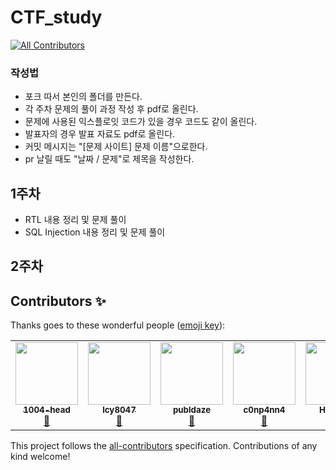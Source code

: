 # CTF_study
<!-- ALL-CONTRIBUTORS-BADGE:START - Do not remove or modify this section -->
[![All Contributors](https://img.shields.io/badge/all_contributors-7-orange.svg?style=flat-square)](#contributors-)
<!-- ALL-CONTRIBUTORS-BADGE:END -->
### 작성법
+ 포크 따서 본인의 폴더를 만든다.
+ 각 주차 문제의 풀이 과정 작성 후 pdf로 올린다.
+ 문제에 사용된 익스플로잇 코드가 있을 경우 코드도 같이 올린다.
+ 발표자의 경우 발표 자료도 pdf로 올린다.
+ 커밋 메시지는 "[문제 사이트] 문제 이름"으로한다.
+ pr 날릴 때도 "날짜 / 문제"로 제목을 작성한다.

## 1주차
* RTL 내용 정리 및 문제 풀이
* SQL Injection 내용 정리 및 문제 풀이

## 2주차

## Contributors ✨

Thanks goes to these wonderful people ([emoji key](https://allcontributors.org/docs/en/emoji-key)):

<!-- ALL-CONTRIBUTORS-LIST:START - Do not remove or modify this section -->
<!-- prettier-ignore-start -->
<!-- markdownlint-disable -->
<table>
  <tr>
    <td align="center"><a href="https://github.com/1004-head"><img src="https://avatars.githubusercontent.com/u/65378326?v=4?s=100" width="100px;" alt=""/><br /><sub><b>1004-head</b></sub></a><br /><a href="#ideas-1004-head" title="Ideas, Planning, & Feedback">🤔</a></td>
    <td align="center"><a href="https://github.com/lcy8047"><img src="https://avatars.githubusercontent.com/u/35690965?v=4?s=100" width="100px;" alt=""/><br /><sub><b>lcy8047</b></sub></a><br /><a href="#ideas-lcy8047" title="Ideas, Planning, & Feedback">🤔</a></td>
    <td align="center"><a href="https://github.com/publdaze"><img src="https://avatars.githubusercontent.com/u/78250089?v=4?s=100" width="100px;" alt=""/><br /><sub><b>publdaze</b></sub></a><br /><a href="#ideas-publdaze" title="Ideas, Planning, & Feedback">🤔</a></td>
    <td align="center"><a href="http://None"><img src="https://avatars.githubusercontent.com/u/49471288?v=4?s=100" width="100px;" alt=""/><br /><sub><b>c0np4nn4</b></sub></a><br /><a href="#ideas-c0np4nn4" title="Ideas, Planning, & Feedback">🤔</a></td>
    <td align="center"><a href="https://github.com/HSHwan"><img src="https://avatars.githubusercontent.com/u/86449722?v=4?s=100" width="100px;" alt=""/><br /><sub><b>HSHwan</b></sub></a><br /><a href="#ideas-HSHwan" title="Ideas, Planning, & Feedback">🤔</a></td>
    <td align="center"><a href="https://github.com/JinukHong"><img src="https://avatars.githubusercontent.com/u/45095330?v=4?s=100" width="100px;" alt=""/><br /><sub><b>JinukHong</b></sub></a><br /><a href="#ideas-JinukHong" title="Ideas, Planning, & Feedback">🤔</a></td>
    <td align="center"><a href="https://github.com/kimty103"><img src="https://avatars.githubusercontent.com/u/80939394?v=4?s=100" width="100px;" alt=""/><br /><sub><b>kimty103</b></sub></a><br /><a href="#ideas-kimty103" title="Ideas, Planning, & Feedback">🤔</a></td>
  </tr>
</table>

<!-- markdownlint-restore -->
<!-- prettier-ignore-end -->

<!-- ALL-CONTRIBUTORS-LIST:END -->

This project follows the [all-contributors](https://github.com/all-contributors/all-contributors) specification. Contributions of any kind welcome!
